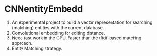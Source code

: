 # CNNentityEmbedd # 

1) An experimental project to build a vector representation for searching (matching) entities with the current database.
2) Convolutional embedding for editing distance.
3) Need fast work in the GPU. Faster than the tfidf-based matching approach.
4) Entity Matching strategy. 
